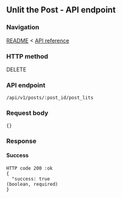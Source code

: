 ## Unlit the Post - API endpoint

### Navigation
[README](../../../../README.md)
<
[API reference](../../../api_reference.md)

### HTTP method
DELETE

### API endpoint
`/api/v1/posts/:post_id/post_lits`

### Request body
```
{}
```

### Response
#### Success
```
HTTP code 200 :ok
{
  "success: true                                                                (boolean, required)
}
```
